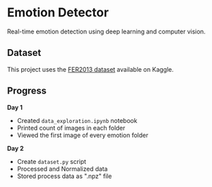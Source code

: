 # Emotion Detector
Real-time emotion detection using deep learning and computer vision.

## Dataset
This project uses the [FER2013 dataset](https://www.kaggle.com/datasets/msambare/fer2013) available on Kaggle.

## Progress
**Day 1**
- Created `data_exploration.ipynb` notebook
- Printed count of images in each folder
- Viewed the first image of every emotion folder

**Day 2**
- Create `dataset.py` script
- Processed and Normalized data
- Stored process data as ".npz" file
